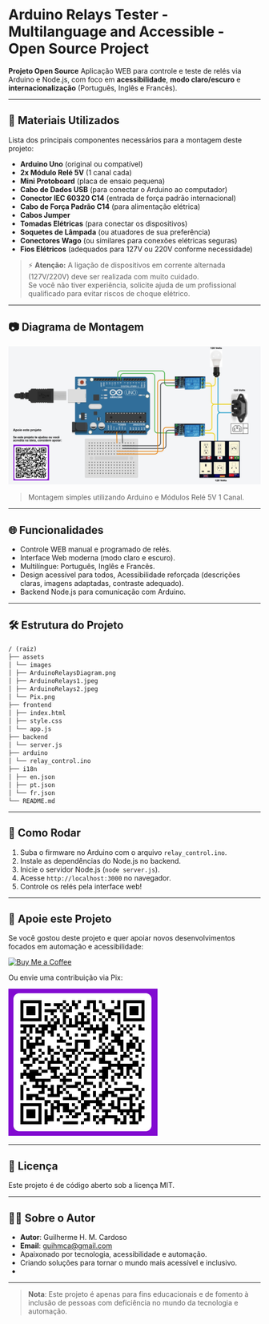 # Arduino Relays Tester - Multilanguage and Accessible - Open Source Project

**Projeto Open Source** Aplicação WEB para controle e teste de relés via Arduino e Node.js, com foco em **acessibilidade**, **modo claro/escuro** e **internacionalização** (Português, Inglês e Francês).



---

## 🧰 Materiais Utilizados

Lista dos principais componentes necessários para a montagem deste projeto:

- **Arduino Uno** (original ou compatível)
- **2x Módulo Relé 5V** (1 canal cada)
- **Mini Protoboard** (placa de ensaio pequena)
- **Cabo de Dados USB** (para conectar o Arduino ao computador)
- **Conector IEC 60320 C14** (entrada de força padrão internacional)
- **Cabo de Força Padrão C14** (para alimentação elétrica)
- **Cabos Jumper**
- **Tomadas Elétricas** (para conectar os dispositivos)
- **Soquetes de Lâmpada** (ou atuadores de sua preferência)
- **Conectores Wago** (ou similares para conexões elétricas seguras)
- **Fios Elétricos** (adequados para 127V ou 220V conforme necessidade)

> ⚡ **Atenção:** A ligação de dispositivos em corrente alternada (127V/220V) deve ser realizada com muito cuidado.  
> Se você não tiver experiência, solicite ajuda de um profissional qualificado para evitar riscos de choque elétrico.

---

## 📷 Diagrama de Montagem

![Diagrama de Hardware](assets/images/ArduinoRelaysDiagram.png)

> Montagem simples utilizando Arduino e Módulos Relé 5V 1 Canal.

---

## 🌐 Funcionalidades

- Controle WEB manual e programado de relés.
- Interface Web moderna (modo claro e escuro).
- Multilíngue: Português, Inglês e Francês.
- Design acessível para todos, Acessibilidade reforçada (descrições claras, imagens adaptadas, contraste adequado).
- Backend Node.js para comunicação com Arduino.

---

## 🛠 Estrutura do Projeto
```
/ (raiz)
├── assets
│ └── images
│ ├── ArduinoRelaysDiagram.png
│ ├── ArduinoRelays1.jpeg
│ ├── ArduinoRelays2.jpeg
│ └── Pix.png
├── frontend
│ ├── index.html
│ ├── style.css
│ └── app.js
├── backend
│ └── server.js
├── arduino
│ └── relay_control.ino
├── i18n
│ ├── en.json
│ ├── pt.json
│ └── fr.json
└── README.md
```

---

## 🚀 Como Rodar

1. Suba o firmware no Arduino com o arquivo `relay_control.ino`.
2. Instale as dependências do Node.js no backend.
3. Inicie o servidor Node.js (`node server.js`).
4. Acesse `http://localhost:3000` no navegador.
5. Controle os relés pela interface web!

---

## 💖 Apoie este Projeto

Se você gostou deste projeto e quer apoiar novos desenvolvimentos focados em automação e acessibilidade:

[![Buy Me a Coffee](https://img.shields.io/badge/Buy%20Me%20a%20Coffee-FFDD00?style=for-the-badge&logo=buy-me-a-coffee&logoColor=black)](https://buymeacoffee.com/SeuUsuario)

Ou envie uma contribuição via Pix:

![Pix](assets/images/Pix.png)

---

## 📜 Licença

Este projeto é de código aberto sob a licença MIT.

---

## 👨‍💻 Sobre o Autor

- **Autor**: Guilherme H. M. Cardoso
- **Email**: guihmca@gmail.com
- Apaixonado por tecnologia, acessibilidade e automação.
- Criando soluções para tornar o mundo mais acessível e inclusivo.
- 
---

> **Nota**: Este projeto é apenas para fins educacionais e de fomento à inclusão de pessoas com deficiência no mundo da tecnologia e automação.
